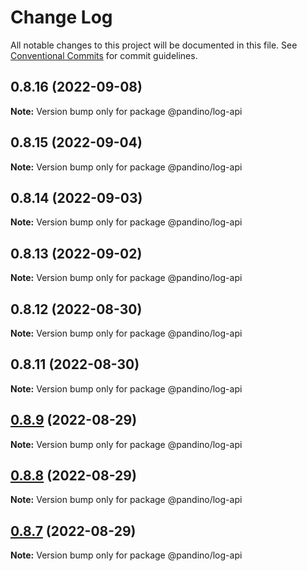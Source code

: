 # Change Log

All notable changes to this project will be documented in this file.
See [Conventional Commits](https://conventionalcommits.org) for commit guidelines.

## 0.8.16 (2022-09-08)

**Note:** Version bump only for package @pandino/log-api

## 0.8.15 (2022-09-04)

**Note:** Version bump only for package @pandino/log-api

## 0.8.14 (2022-09-03)

**Note:** Version bump only for package @pandino/log-api

## 0.8.13 (2022-09-02)

**Note:** Version bump only for package @pandino/log-api

## 0.8.12 (2022-08-30)

**Note:** Version bump only for package @pandino/log-api

## 0.8.11 (2022-08-30)

**Note:** Version bump only for package @pandino/log-api

## [0.8.9](https://github.com/BlackBeltTechnology/pandino/compare/v0.8.8...v0.8.9) (2022-08-29)

**Note:** Version bump only for package @pandino/log-api

## [0.8.8](https://github.com/BlackBeltTechnology/pandino/compare/v0.8.7...v0.8.8) (2022-08-29)

**Note:** Version bump only for package @pandino/log-api

## [0.8.7](https://github.com/BlackBeltTechnology/pandino/compare/v0.8.6...v0.8.7) (2022-08-29)

**Note:** Version bump only for package @pandino/log-api
